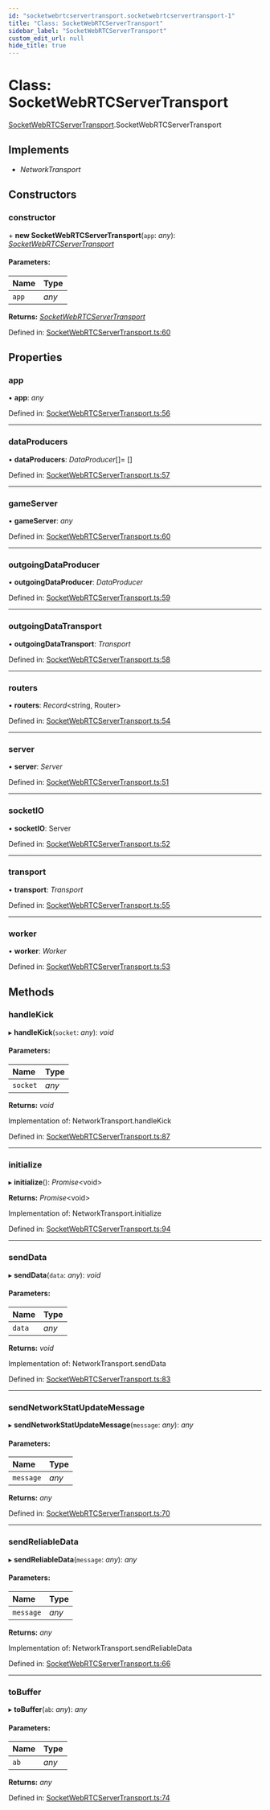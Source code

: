 ```yaml
---
id: "socketwebrtcservertransport.socketwebrtcservertransport-1"
title: "Class: SocketWebRTCServerTransport"
sidebar_label: "SocketWebRTCServerTransport"
custom_edit_url: null
hide_title: true
---
```


# Class: SocketWebRTCServerTransport

[SocketWebRTCServerTransport](../modules/socketwebrtcservertransport.md).SocketWebRTCServerTransport

## Implements

* *NetworkTransport*

## Constructors

### constructor

\+ **new SocketWebRTCServerTransport**(`app`: *any*): [*SocketWebRTCServerTransport*](socketwebrtcservertransport.socketwebrtcservertransport-1.md)

#### Parameters:

Name | Type |
:------ | :------ |
`app` | *any* |

**Returns:** [*SocketWebRTCServerTransport*](socketwebrtcservertransport.socketwebrtcservertransport-1.md)

Defined in: [SocketWebRTCServerTransport.ts:60](https://github.com/xr3ngine/xr3ngine/blob/a16a45d7e/packages/gameserver/src/SocketWebRTCServerTransport.ts#L60)

## Properties

### app

• **app**: *any*

Defined in: [SocketWebRTCServerTransport.ts:56](https://github.com/xr3ngine/xr3ngine/blob/a16a45d7e/packages/gameserver/src/SocketWebRTCServerTransport.ts#L56)

___

### dataProducers

• **dataProducers**: *DataProducer*[]= []

Defined in: [SocketWebRTCServerTransport.ts:57](https://github.com/xr3ngine/xr3ngine/blob/a16a45d7e/packages/gameserver/src/SocketWebRTCServerTransport.ts#L57)

___

### gameServer

• **gameServer**: *any*

Defined in: [SocketWebRTCServerTransport.ts:60](https://github.com/xr3ngine/xr3ngine/blob/a16a45d7e/packages/gameserver/src/SocketWebRTCServerTransport.ts#L60)

___

### outgoingDataProducer

• **outgoingDataProducer**: *DataProducer*

Defined in: [SocketWebRTCServerTransport.ts:59](https://github.com/xr3ngine/xr3ngine/blob/a16a45d7e/packages/gameserver/src/SocketWebRTCServerTransport.ts#L59)

___

### outgoingDataTransport

• **outgoingDataTransport**: *Transport*

Defined in: [SocketWebRTCServerTransport.ts:58](https://github.com/xr3ngine/xr3ngine/blob/a16a45d7e/packages/gameserver/src/SocketWebRTCServerTransport.ts#L58)

___

### routers

• **routers**: *Record*<string, Router\>

Defined in: [SocketWebRTCServerTransport.ts:54](https://github.com/xr3ngine/xr3ngine/blob/a16a45d7e/packages/gameserver/src/SocketWebRTCServerTransport.ts#L54)

___

### server

• **server**: *Server*

Defined in: [SocketWebRTCServerTransport.ts:51](https://github.com/xr3ngine/xr3ngine/blob/a16a45d7e/packages/gameserver/src/SocketWebRTCServerTransport.ts#L51)

___

### socketIO

• **socketIO**: Server

Defined in: [SocketWebRTCServerTransport.ts:52](https://github.com/xr3ngine/xr3ngine/blob/a16a45d7e/packages/gameserver/src/SocketWebRTCServerTransport.ts#L52)

___

### transport

• **transport**: *Transport*

Defined in: [SocketWebRTCServerTransport.ts:55](https://github.com/xr3ngine/xr3ngine/blob/a16a45d7e/packages/gameserver/src/SocketWebRTCServerTransport.ts#L55)

___

### worker

• **worker**: *Worker*

Defined in: [SocketWebRTCServerTransport.ts:53](https://github.com/xr3ngine/xr3ngine/blob/a16a45d7e/packages/gameserver/src/SocketWebRTCServerTransport.ts#L53)

## Methods

### handleKick

▸ **handleKick**(`socket`: *any*): *void*

#### Parameters:

Name | Type |
:------ | :------ |
`socket` | *any* |

**Returns:** *void*

Implementation of: NetworkTransport.handleKick

Defined in: [SocketWebRTCServerTransport.ts:87](https://github.com/xr3ngine/xr3ngine/blob/a16a45d7e/packages/gameserver/src/SocketWebRTCServerTransport.ts#L87)

___

### initialize

▸ **initialize**(): *Promise*<void\>

**Returns:** *Promise*<void\>

Implementation of: NetworkTransport.initialize

Defined in: [SocketWebRTCServerTransport.ts:94](https://github.com/xr3ngine/xr3ngine/blob/a16a45d7e/packages/gameserver/src/SocketWebRTCServerTransport.ts#L94)

___

### sendData

▸ **sendData**(`data`: *any*): *void*

#### Parameters:

Name | Type |
:------ | :------ |
`data` | *any* |

**Returns:** *void*

Implementation of: NetworkTransport.sendData

Defined in: [SocketWebRTCServerTransport.ts:83](https://github.com/xr3ngine/xr3ngine/blob/a16a45d7e/packages/gameserver/src/SocketWebRTCServerTransport.ts#L83)

___

### sendNetworkStatUpdateMessage

▸ **sendNetworkStatUpdateMessage**(`message`: *any*): *any*

#### Parameters:

Name | Type |
:------ | :------ |
`message` | *any* |

**Returns:** *any*

Defined in: [SocketWebRTCServerTransport.ts:70](https://github.com/xr3ngine/xr3ngine/blob/a16a45d7e/packages/gameserver/src/SocketWebRTCServerTransport.ts#L70)

___

### sendReliableData

▸ **sendReliableData**(`message`: *any*): *any*

#### Parameters:

Name | Type |
:------ | :------ |
`message` | *any* |

**Returns:** *any*

Implementation of: NetworkTransport.sendReliableData

Defined in: [SocketWebRTCServerTransport.ts:66](https://github.com/xr3ngine/xr3ngine/blob/a16a45d7e/packages/gameserver/src/SocketWebRTCServerTransport.ts#L66)

___

### toBuffer

▸ **toBuffer**(`ab`: *any*): *any*

#### Parameters:

Name | Type |
:------ | :------ |
`ab` | *any* |

**Returns:** *any*

Defined in: [SocketWebRTCServerTransport.ts:74](https://github.com/xr3ngine/xr3ngine/blob/a16a45d7e/packages/gameserver/src/SocketWebRTCServerTransport.ts#L74)
